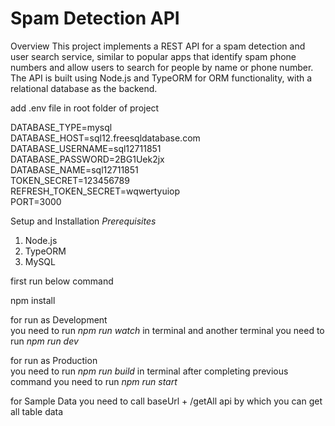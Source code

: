 
# Spam Detection API
 Overview
This project implements a REST API for a spam detection and user search service, similar to popular apps that identify spam phone numbers and allow users to search for people by name or phone number. The API is built using Node.js and TypeORM for ORM functionality, with a relational database as the backend.

add .env file in root folder of project 

DATABASE_TYPE=mysql    
DATABASE_HOST=sql12.freesqldatabase.com  
DATABASE_USERNAME=sql12711851  
DATABASE_PASSWORD=2BG1Uek2jx  
DATABASE_NAME=sql12711851  
TOKEN_SECRET=123456789  
REFRESH_TOKEN_SECRET=wqwertyuiop  
PORT=3000  

Setup and Installation
*Prerequisites*
1. Node.js
2. TypeORM
3. MySQL

first run below command 

npm install 

for run as Development  
 you need to run *npm run watch* in terminal and another terminal you need to run *npm run dev*  

for run as Production  
 you need to run *npm run build* in terminal after completing previous command you need to run *npm run start*  

for Sample Data 
you need to call baseUrl + /getAll api by which you can get all table data 
